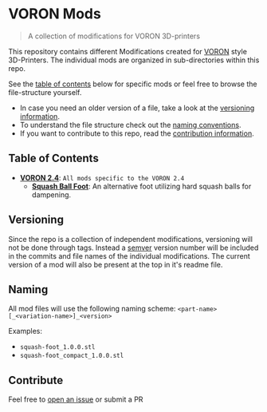 # VORON Mods

> A collection of modifications for VORON 3D-printers

This repository contains different Modifications created for 
[VORON](http://vorondesign.com/) style 3D-Printers. The individual mods are 
organized in sub-directories within this repo. 

See the [table of contents](#table-of-contents) below for specific mods or feel 
free to browse the file-structure yourself. 

* In case you need an older version of a file, take a look at the [versioning information](#versioning).
* To understand the file structure check out the [naming conventions](#naming).
* If you want to contribute to this repo, read the [contribution information](#contribute). 

## Table of Contents

- __[VORON 2.4](2.4/README.md)__: `All mods specific to the VORON 2.4`
  - __[Squash Ball Foot](2.4/squash-foot/README.md)__: An alternative foot utilizing hard squash balls for dampening.

## Versioning

Since the repo is a collection of independent modifications, versioning will 
not be done through tags. Instead a [semver](https://semver.org/) version 
number will be included in the commits and file names of the individual 
modifications. The current version of a mod will also be present at the top in 
it's readme file.

## Naming

All mod files will use the following naming scheme:
`<part-name>[_<variation-name>]_<version>`

Examples:
- `squash-foot_1.0.0.stl`
- `squash-foot_compact_1.0.0.stl`

## Contribute

Feel free to [open an issue](https://github.com/rampage128/voron-mods/issues) 
or submit a PR